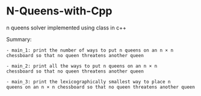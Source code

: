 # N-Queens-with-Cpp
n queens solver implemented using class in c++

Summary: 

    - main_1: print the number of ways to put n queens on an n × n 
    chessboard so that no queen threatens another queen 
    
    - main_2: print all the ways to put n queens on an n × n 
    chessboard so that no queen threatens another queen
    
    - main_3: print the lexicographically smallest way to place n 
    queens on an n × n chessboard so that no queen threatens another queen

